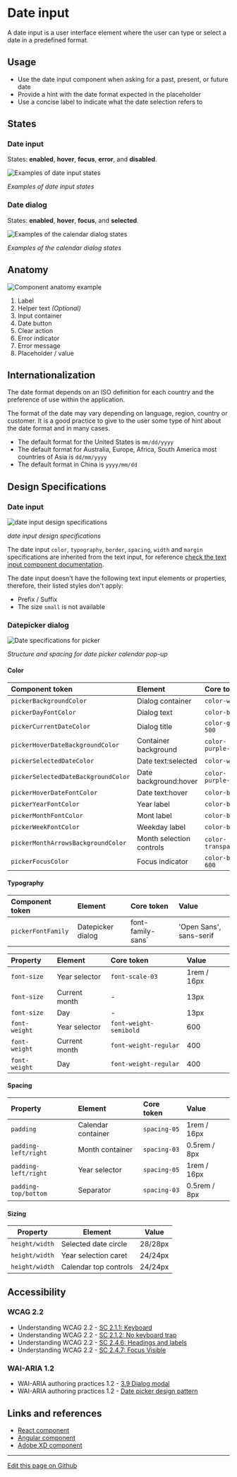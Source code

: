 # Date input

A date input is a user interface element where the user can type or select a date in a predefined format. 

## Usage

* Use the date input component when asking for a past, present, or future date
* Provide a hint with the date format expected in the placeholder
* Use a concise label to indicate what the date selection refers to

## States

### Date input

States: **enabled**, **hover**, **focus**, **error**, and **disabled**.

![Examples of date input states](images/input_date_states.png)

_Examples of date input states_

### Date dialog

States: **enabled**, **hover**, **focus**, and **selected**.

![Examples of the calendar dialog states](images/date_popup.png)

_Examples of the calendar dialog states_

## Anatomy

![Component anatomy example](images/input_date_anatomy.png)

1. Label
2. Helper text _(Optional)_
3. Input container
4. Date button
5. Clear action
6. Error indicator
7. Error message
8. Placeholder / value

## Internationalization

The date format depends on an ISO definition for each country and the preference of use within the application.

The format of the date may vary depending on language, region, country or customer. It is a good practice to give to the user some type of hint about the date format and in many cases.

* The default format for the United States is `mm/dd/yyyy`
* The default format for Australia, Europe, Africa, South America most countries of Asia is `dd/mm/yyyy`
* The default format in China is `yyyy/mm/dd`

## Design Specifications

### Date input

![date input design specifications](images/input_date_specs.png)

_date input design specifications_

The date input `color`, `typography`, `border`, `spacing`, `width` and `margin` specifications are inherited from the text input, for reference [check the text input component documentation](https://developer.dxc.com/design/guidelines/components/text-input). 

The date input doesn't have the following text input elements or properties, therefore, their listed styles don't apply:

* Prefix / Suffix
* The size `small` is not available


### Datepicker dialog

![Date specifications for picker](images/date_popup_specs.png)

_Structure and spacing for date picker calendar pop-up_

#### Color

| Component token                        | Element                        | Core token                   | Value         |
| :------------------------------------- | :----------------------------- | :--------------------------- | :------------ |
| `pickerBackgroundColor`                | Dialog container               | `color-white`                | #ffffff       | 
| `pickerDayFontColor`                   | Dialog text                    | `color-black`                | #000000       | 
| `pickerCurrentDateColor`               | Dialog title                   | `color-grey-500`             | #999999       | 
| `pickerHoverDateBackgroundColor`       | Container background           | `color-purple-200`           | #e5d5f6       | 
| `pickerSelectedDateColor`              | Date text:selected             | `color-white`                | #ffffff       | 
| `pickerSelectedDateBackgroundColor`    | Date background:hover          | `color-purple-700`           | #5f249f       | 
| `pickerHoverDateFontColor`             | Date text:hover                | `color-black`                | #000000       | 
| `pickerYearFontColor`                  | Year label                     | `color-black`                | #000000       | 
| `pickerMonthFontColor`                 | Mont label                     | `color-black`                | #000000       | 
| `pickerWeekFontColor`                  | Weekday label                  | `color-black`                | #000000       | 
| `pickerMonthArrowsBackgroundColor`     | Month selection controls       | `color-transparent`          | transparent   |  
| `pickerFocusColor`                     | Focus indicator                | `color-blue-600`             | #0095ff       | 


#### Typography

| Component token           | Element                        | Core token                   | Value                   |
| :------------------------ | :----------------------------- | :--------------------------- | :---------------------- |
| `pickerFontFamily`        | Datepicker dialog              | font-family-sans`            | 'Open Sans', sans-serif |

| Property                      | Element          | Core token              | Value        |
| :---------------------------- | :--------------- | :---------------------- | :----------- |
| `font-size`                   |  Year selector   | `font-scale-03`         | 1rem / 16px  |
| `font-size`                   |  Current month   | -                       | 13px         |
| `font-size`                   |  Day             | -                       | 13px         |
| `font-weight`                 |  Year selector   | `font-weight-semibold`  | 600          |
| `font-weight`                 |  Current month   | `font-weight-regular`   | 400          |
| `font-weight`                 |  Day             | `font-weight-regular`   | 400          |

#### Spacing

| Property                      | Element               | Core token      | Value            |
| :---------------------------- | :-------------------- | :-------------- | :--------------- |
| `padding`                     |  Calendar container   | `spacing-05`    | 1rem / 16px      |
| `padding-left/right`          |  Month container      | `spacing-03`    | 0.5rem / 8px     |
| `padding-left/right`          |  Year selector        | `spacing-05`    | 1rem / 16px      |
| `padding-top/bottom`          |  Separator            | `spacing-03`    | 0.5rem / 8px     |

#### Sizing

| Property                      | Element                |  Value      |
| ----------------------------- | ----------------       | ----------- |
| `height/width`                |  Selected date circle  |   28/28px   |
| `height/width`                |  Year selection caret  |   24/24px   |
| `height/width`                |  Calendar top controls |   24/24px   |


## Accessibility

### WCAG 2.2

* Understanding WCAG 2.2 - [SC 2.1.1: Keyboard](https://www.w3.org/WAI/WCAG22/Understanding/keyboard)
* Understanding WCAG 2.2 - [SC 2.1.2: No keyboard trap](https://www.w3.org/WAI/WCAG22/Understanding/no-keyboard-trap)
* Understanding WCAG 2.2 - [SC 2.4.6: Headings and labels](https://www.w3.org/WAI/WCAG22/Understanding/headings-and-labels)
* Understanding WCAG 2.2 - [SC 2.4.7: Focus Visible](https://www.w3.org/WAI/WCAG22/Understanding/focus-visible)


### WAI-ARIA 1.2

* WAI-ARIA authoring practices 1.2 - [3.9 Dialog modal](https://www.w3.org/TR/wai-aria-practices-1.2/#dialog_modal)
* WAI-ARIA authoring practices 1.2 - [Date picker design pattern](https://www.w3.org/TR/wai-aria-practices/examples/dialog-modal/datepicker-dialog.html)


## Links and references

* [React component](https://developer.dxc.com/tools/react/next/#/components/dateInput)
* [Angular component](https://developer.dxc.com/tools/angular/next/#/components/dateInput)
* [Adobe XD component](https://xd.adobe.com/view/8da8ab12-b0a1-469d-a72f-9d2588c8dbf2-d8fb/)

____________________________________________________________

[Edit this page on Github](https://github.com/dxc-technology/halstack-style-guide/blob/master/guidelines/components/date-input/README.md)
